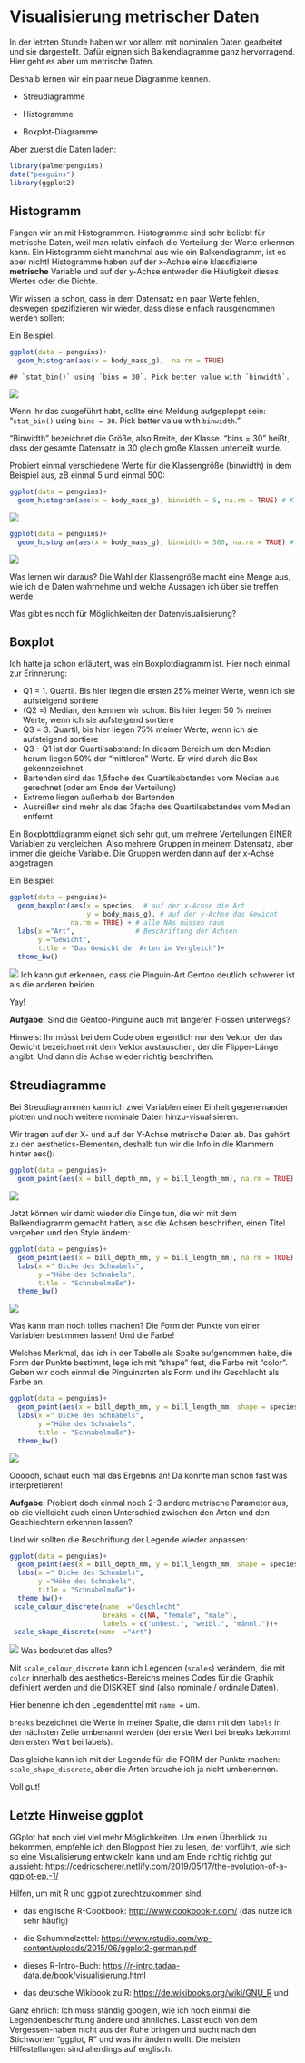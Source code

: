 Visualisierung metrischer Daten
==============================

In der letzten Stunde haben wir vor allem mit nominalen Daten gearbeitet
und sie dargestellt. Dafür eignen sich Balkendiagramme ganz
hervorragend. Hier geht es aber um metrische Daten.

Deshalb lernen wir ein paar neue Diagramme kennen.

-   Streudiagramme

-   Histogramme

-   Boxplot-Diagramme

Aber zuerst die Daten laden:

``` r
library(palmerpenguins)
data("penguins")
library(ggplot2)
```

Histogramm
----------

Fangen wir an mit Histogrammen. Histogramme sind sehr beliebt für
metrische Daten, weil man relativ einfach die Verteilung der Werte
erkennen kann. Ein Histogramm sieht manchmal aus wie ein Balkendiagramm,
ist es aber nicht! Histogramme haben auf der x-Achse eine klassifizierte
**metrische** Variable und auf der y-Achse entweder die Häufigkeit
dieses Wertes oder die Dichte.

Wir wissen ja schon, dass in dem Datensatz ein paar Werte fehlen,
deswegen spezifizieren wir wieder, dass diese einfach rausgenommen
werden sollen:

Ein Beispiel:

``` r
ggplot(data = penguins)+
  geom_histogram(aes(x = body_mass_g),  na.rm = TRUE)
```

    ## `stat_bin()` using `bins = 30`. Pick better value with `binwidth`.

![](B05_ggplot_continued_files/figure-markdown_github/Histogramm_gewicht_peng-1.png)

Wenn ihr das ausgeführt habt, sollte eine Meldung aufgeploppt sein:
“`stat_bin()` using `bins = 30`. Pick better value with `binwidth`.”

“Binwidth” bezeichnet die Größe, also Breite, der Klasse. “bins = 30”
heißt, dass der gesamte Datensatz in 30 gleich große Klassen unterteilt
wurde.

Probiert einmal verschiedene Werte für die Klassengröße (binwidth) in
dem Beispiel aus, zB einmal 5 und einmal 500:

``` r
ggplot(data = penguins)+
  geom_histogram(aes(x = body_mass_g), binwidth = 5, na.rm = TRUE) # Klassengröße 5. Versucht doch einmal andere Werte und schaut, was passiert!
```

![](B05_ggplot_continued_files/figure-markdown_github/hist_peng2-1.png)

``` r
ggplot(data = penguins)+
  geom_histogram(aes(x = body_mass_g), binwidth = 500, na.rm = TRUE) # Klassengröße 500. Versucht doch einmal andere Werte und schaut, was passiert!
```

![](B05_ggplot_continued_files/figure-markdown_github/hist_peng3-1.png)

Was lernen wir daraus? Die Wahl der Klassengröße macht eine Menge aus,
wie ich die Daten wahrnehme und welche Aussagen ich über sie treffen
werde.

Was gibt es noch für Möglichkeiten der Datenvisualisierung?

Boxplot
-------

Ich hatte ja schon erläutert, was ein Boxplotdiagramm ist. Hier noch
einmal zur Erinnerung:

-   Q1 = 1. Quartil. Bis hier liegen die ersten 25% meiner Werte, wenn
    ich sie aufsteigend sortiere
-   (Q2 =) Median, den kennen wir schon. Bis hier liegen 50 % meiner
    Werte, wenn ich sie aufsteigend sortiere
-   Q3 = 3. Quartil, bis hier liegen 75% meiner Werte, wenn ich sie
    aufsteigend sortiere
-   Q3 - Q1 ist der Quartilsabstand: In diesem Bereich um den Median
    herum liegen 50% der “mittleren” Werte. Er wird durch die Box
    gekennzeichnet
-   Bartenden sind das 1,5fache des Quartilsabstandes vom Median aus
    gerechnet (oder am Ende der Verteilung)
-   Extreme liegen außerhalb der Bartenden
-   Ausreißer sind mehr als das 3fache des Quartilsabstandes vom Median
    entfernt

Ein Boxplottdiagramm eignet sich sehr gut, um mehrere Verteilungen EINER
Variablen zu vergleichen. Also mehrere Gruppen in meinem Datensatz, aber
immer die gleiche Variable. Die Gruppen werden dann auf der x-Achse
abgetragen.

Ein Beispiel:

``` r
ggplot(data = penguins)+
  geom_boxplot(aes(x = species,  # auf der x-Achse die Art
                   y = body_mass_g), # auf der y-Achse das Gewicht
               na.rm = TRUE) + # alle NAs müssen raus
  labs(x ="Art",               # Beschriftung der Achsen
       y ="Gewicht",
       title = "Das Gewicht der Arten im Vergleich")+
  theme_bw()
```

![](B05_ggplot_continued_files/figure-markdown_github/ein_Boxplotdiagramm-1.png)
Ich kann gut erkennen, dass die Pinguin-Art Gentoo deutlich schwerer ist
als die anderen beiden.

Yay!

**Aufgabe:** Sind die Gentoo-Pinguine auch mit längeren Flossen
unterwegs?

Hinweis: Ihr müsst bei dem Code oben eigentlich nur den Vektor, der das
Gewicht bezeichnet mit dem Vektor austauschen, der die Flipper-Länge
angibt. Und dann die Achse wieder richtig beschriften.

Streudiagramme
--------------

Bei Streudiagrammen kann ich zwei Variablen einer Einheit gegeneinander
plotten und noch weitere nominale Daten hinzu-visualisieren.

Wir tragen auf der X- und auf der Y-Achse metrische Daten ab. Das gehört
zu den aesthetics-Elementen, deshalb tun wir die Info in die Klammern
hinter aes():

``` r
ggplot(data = penguins)+
  geom_point(aes(x = bill_depth_mm, y = bill_length_mm), na.rm = TRUE)
```

![](B05_ggplot_continued_files/figure-markdown_github/Streudiagramm_basics-1.png)

Jetzt können wir damit wieder die Dinge tun, die wir mit dem
Balkendiagramm gemacht hatten, also die Achsen beschriften, einen Titel
vergeben und den Style ändern:

``` r
ggplot(data = penguins)+
  geom_point(aes(x = bill_depth_mm, y = bill_length_mm), na.rm = TRUE) + 
  labs(x =" Dicke des Schnabels",
       y ="Höhe des Schnabels",
       title = "Schnabelmaße")+
  theme_bw()
```

![](B05_ggplot_continued_files/figure-markdown_github/Streudiagramm_mit_titel-1.png)

Was kann man noch tolles machen? Die Form der Punkte von einer Variablen
bestimmen lassen! Und die Farbe!

Welches Merkmal, das ich in der Tabelle als Spalte aufgenommen habe, die
Form der Punkte bestimmt, lege ich mit “shape” fest, die Farbe mit
“color”. Geben wir doch einmal die Pinguinarten als Form und ihr
Geschlecht als Farbe an.

``` r
ggplot(data = penguins)+
  geom_point(aes(x = bill_depth_mm, y = bill_length_mm, shape = species, color = sex), na.rm = TRUE) + 
  labs(x =" Dicke des Schnabels",
       y ="Höhe des Schnabels",
       title = "Schnabelmaße")+
  theme_bw()
```

![](B05_ggplot_continued_files/figure-markdown_github/StreudiagrammSchoenePunkten-1.png)

Oooooh, schaut euch mal das Ergebnis an! Da könnte man schon fast was
interpretieren!

**Aufgabe**: Probiert doch einmal noch 2-3 andere metrische Parameter
aus, ob die vielleicht auch einen Unterschied zwischen den Arten und den
Geschlechtern erkennen lassen?

Und wir sollten die Beschriftung der Legende wieder anpassen:

``` r
ggplot(data = penguins)+
  geom_point(aes(x = bill_depth_mm, y = bill_length_mm, shape = species, color = sex), na.rm = TRUE) + 
  labs(x =" Dicke des Schnabels",
       y ="Höhe des Schnabels",
       title = "Schnabelmaße")+
  theme_bw()+
 scale_colour_discrete(name  ="Geschlecht",
                       breaks = c(NA, "female", "male"),
                       labels = c("unbest.", "weibl.", "männl."))+
 scale_shape_discrete(name  ="Art")
```

![](B05_ggplot_continued_files/figure-markdown_github/Streudiagramm_Legendenbeschriftung-1.png)
Was bedeutet das alles?

Mit `scale_colour_discrete` kann ich Legenden (`scales`) verändern, die
mit `color` innerhalb des aesthetics-Bereichs meines Codes für die
Graphik definiert werden und die DISKRET sind (also nominale / ordinale
Daten).

Hier benenne ich den Legendentitel mit `name =` um.

`breaks` bezeichnet die Werte in meiner Spalte, die dann mit den
`labels` in der nächsten Zeile umbenannt werden (der erste Wert bei
breaks bekommt den ersten Wert bei labels).

Das gleiche kann ich mit der Legende für die FORM der Punkte machen:
`scale_shape_discrete`, aber die Arten brauche ich ja nicht umbenennen.

Voll gut!

Letzte Hinweise ggplot
----------------------

GGplot hat noch viel viel mehr Möglichkeiten. Um einen Überblick zu
bekommen, empfehle ich den Blogpost hier zu lesen, der vorführt, wie
sich so eine Visualisierung entwickeln kann und am Ende richtig richtig
gut aussieht:
<a href="https://cedricscherer.netlify.com/2019/05/17/the-evolution-of-a-ggplot-ep.-1/" class="uri">https://cedricscherer.netlify.com/2019/05/17/the-evolution-of-a-ggplot-ep.-1/</a>

Hilfen, um mit R und ggplot zurechtzukommen sind:

-   das englische R-Cookbook:
    <a href="http://www.cookbook-r.com/" class="uri">http://www.cookbook-r.com/</a>
    (das nutze ich sehr häufig)

-   die Schummelzettel:
    <a href="https://www.rstudio.com/wp-content/uploads/2015/06/ggplot2-german.pdf" class="uri">https://www.rstudio.com/wp-content/uploads/2015/06/ggplot2-german.pdf</a>

-   dieses R-Intro-Buch:
    <a href="https://r-intro.tadaa-data.de/book/visualisierung.html" class="uri">https://r-intro.tadaa-data.de/book/visualisierung.html</a>

-   das deutsche Wikibook zu R:
    <a href="https://de.wikibooks.org/wiki/GNU_R" class="uri">https://de.wikibooks.org/wiki/GNU_R</a>
    und

Ganz ehrlich: Ich muss ständig googeln, wie ich noch einmal die
Legendenbeschriftung ändere und ähnliches. Lasst euch von dem
Vergessen-haben nicht aus der Ruhe bringen und sucht nach den
Stichworten “ggplot, R” und was ihr ändern wollt. Die meisten
Hilfestellungen sind allerdings auf englisch.
